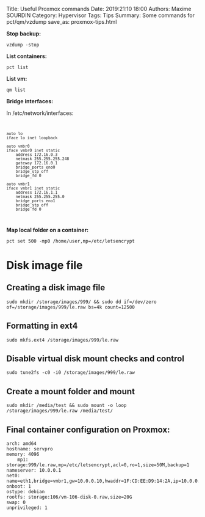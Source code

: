 Title: Useful Proxmox commands
Date: 2019:21:10 18:00
Authors: Maxime SOURDIN
Category: Hypervisor
Tags: Tips
Summary: Some commands for pct/qm/vzdump
save_as: proxmox-tips.html

__Stop backup:__

	vzdump -stop

__List containers:__

	pct list

__List vm:__

	qm list

__Bridge interfaces:__

In /etc/network/interfaces:
<code>

	auto lo
	iface lo inet loopback

	auto vmbr0
	iface vmbr0 inet static
        address 172.16.0.3
        netmask 255.255.255.248
        gateway 172.16.0.1
        bridge_ports eno0
        bridge_stp off
        bridge_fd 0

	auto vmbr1
	iface vmbr1 inet static
        address 172.16.1.1
        netmask 255.255.255.0
        bridge_ports eno1
        bridge_stp off
        bridge_fd 0
</code>

__Map local folder on a container:__

	pct set 500 -mp0 /home/user,mp=/etc/letsencrypt

# Disk image file

## Creating a disk image file


	sudo mkdir /storage/images/999/ && sudo dd if=/dev/zero of=/storage/images/999/le.raw bs=4k count=12500

## Formatting in ext4


    sudo mkfs.ext4 /storage/images/999/le.raw

## Disable virtual disk mount checks and control


    sudo tune2fs -c0 -i0 /storage/images/999/le.raw

## Create a mount folder and mount


    sudo mkdir /media/test && sudo mount -o loop /storage/images/999/le.raw /media/test/

## Final container configuration on Proxmox:

    arch: amd64
    hostname: servpro
    memory: 4096
        mp1: storage:999/le.raw,mp=/etc/letsencrypt,acl=0,ro=1,size=50M,backup=1
    nameserver: 10.0.0.1
    net0: name=eth1,bridge=vmbr1,gw=10.0.0.10,hwaddr=1F:CD:EE:D9:14:2A,ip=10.0.0.42/24,ip6=auto,tag=42,type=veth
    onboot: 1
    ostype: debian
    rootfs: storage:106/vm-106-disk-0.raw,size=20G
    swap: 0
    unprivileged: 1